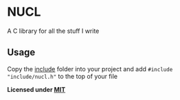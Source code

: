 # NUCL
A C library for all the stuff I write

## Usage
Copy the [include](./include) folder into your project and add `#include "include/nucl.h"` to the top of your file

**Licensed under [MIT](./LICENSE)**